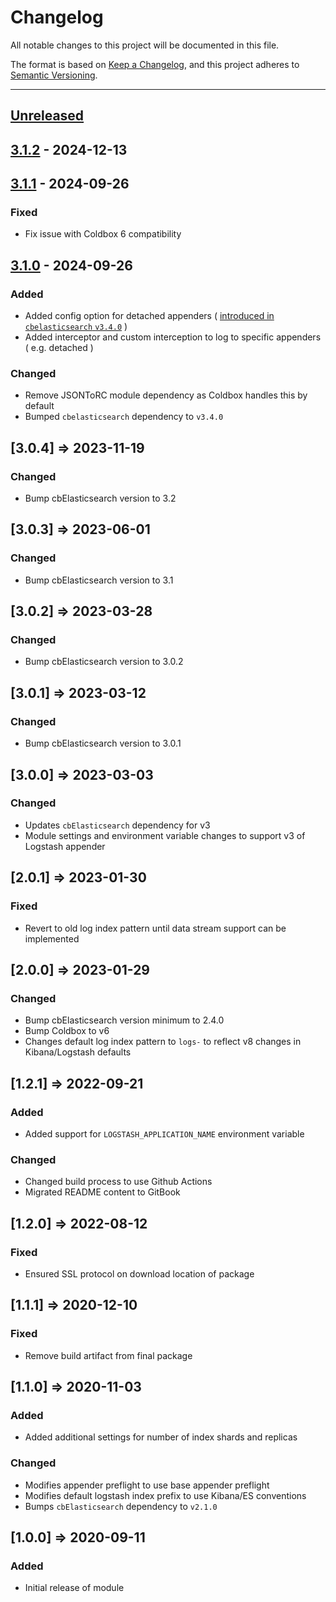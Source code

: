 # Changelog

All notable changes to this project will be documented in this file.

The format is based on [Keep a Changelog](https://keepachangelog.com/en/1.0.0/),
and this project adheres to [Semantic Versioning](https://semver.org/spec/v2.0.0.html).

* * *

## [Unreleased]

## [3.1.2] - 2024-12-13

## [3.1.1] - 2024-09-26

### Fixed

-   Fix issue with Coldbox 6 compatibility

## [3.1.0] - 2024-09-26

### Added

-   Added config option for detached appenders ( [introduced in `cbelasticsearch` `v3.4.0`](https://cbelasticsearch.ortusbooks.com/logging#detached-appenders) )
-   Added interceptor and custom interception to log to specific appenders ( e.g. detached )

### Changed

-   Remove JSONToRC module dependency as Coldbox handles this by default
-   Bumped `cbelasticsearch` dependency to `v3.4.0`

## [3.0.4] => 2023-11-19

### Changed

-   Bump cbElasticsearch version to 3.2

## [3.0.3] => 2023-06-01

### Changed

-   Bump cbElasticsearch version to 3.1

## [3.0.2] => 2023-03-28

### Changed

-   Bump cbElasticsearch version to 3.0.2

## [3.0.1] => 2023-03-12

### Changed

-   Bump cbElasticsearch version to 3.0.1

## [3.0.0] => 2023-03-03

### Changed

-   Updates `cbElasticsearch` dependency for v3
-   Module settings and environment variable changes to support v3 of Logstash appender

## [2.0.1] => 2023-01-30

### Fixed

-   Revert to old log index pattern until data stream support can be implemented

## [2.0.0] => 2023-01-29

### Changed

-   Bump cbElasticsearch version minimum to 2.4.0
-   Bump Coldbox to v6
-   Changes default log index pattern to `logs-` to reflect v8 changes in Kibana/Logstash defaults

## [1.2.1] => 2022-09-21

### Added

-   Added support for `LOGSTASH_APPLICATION_NAME` environment variable

### Changed

-   Changed build process to use Github Actions
-   Migrated README content to GitBook

## [1.2.0] => 2022-08-12

### Fixed

-   Ensured SSL protocol on download location of package

## [1.1.1] => 2020-12-10

### Fixed

-   Remove build artifact from final package

## [1.1.0] => 2020-11-03

### Added

-   Added additional settings for number of index shards and replicas

### Changed

-   Modifies appender preflight to use base appender preflight
-   Modifies default logstash index prefix to use Kibana/ES conventions
-   Bumps `cbElasticsearch` dependency to `v2.1.0`

## [1.0.0] => 2020-09-11

### Added

-   Initial release of module

[Unreleased]: https://github.com/coldbox-modules/logstash/compare/v3.1.2...HEAD

[3.1.2]: https://github.com/coldbox-modules/logstash/compare/v3.1.1...v3.1.2

[3.1.1]: https://github.com/coldbox-modules/logstash/compare/v3.1.0...v3.1.1

[3.1.0]: https://github.com/coldbox-modules/logstash/compare/cd4e8560d7af3ebcabc6c75275e4945898ccf61c...v3.1.0
